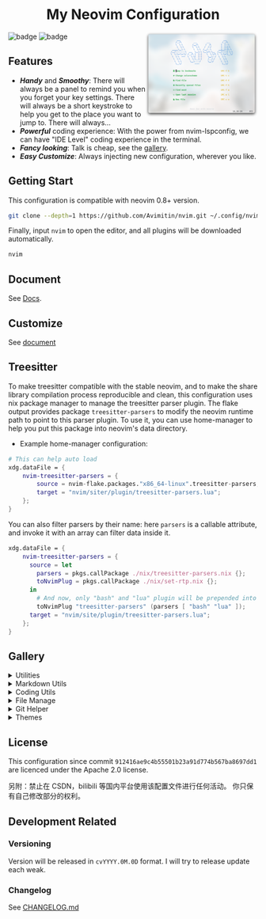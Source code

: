<h1 align="center">My Neovim Configuration</h1>
<img src="./docs/images/screenshot.png" width="45%" align="right"/>

![badge](https://github.com/avimitin/nvim/actions/workflows/lint.yml/badge.svg)
![badge](https://img.shields.io/github/license/Avimitin/nvim)

## Features

* ***Handy*** and ***Smoothy***: There will always be a panel to remind you
when you forget your key settings. There will always be a short keystroke to help
you get to the place you want to jump to. There will always…
* ***Powerful*** coding experience: With the power from nvim-lspconfig, we can
have "IDE Level" coding experience in the terminal.
* ***Fancy looking***: Talk is cheap, see the [gallery](#Gallery).
* ***Easy Customize***: Always injecting new configuration, wherever you like.

## Getting Start

This configuration is compatible with neovim 0.8+ version.

```bash
git clone --depth=1 https://github.com/Avimitin/nvim.git ~/.config/nvim
```

Finally, input `nvim` to open the editor, and all plugins will be downloaded automatically.

```bash
nvim
```

## Document

See [Docs](https://avimitin.github.io/nvim).

## Customize

See [document](./lua/core/README.md)

## Treesitter

To make treesitter compatible with the stable neovim, and to make the share library compilation process reproducible and clean,
this configuration uses nix package manager to manage the treesitter parser plugin.
The flake output provides package `treesitter-parsers` to modify the neovim runtime path to point to this parser plugin.
To use it, you can use home-manager to help you put this package into neovim's data directory.

- Example home-manager configuration:

```nix
# This can help auto load
xdg.dataFile = {
    nvim-treesitter-parsers = {
        source = nvim-flake.packages."x86_64-linux".treesitter-parsers;
        target = "nvim/siter/plugin/treesitter-parsers.lua";
    };
}
```

You can also filter parsers by their name: here `parsers` is a callable attribute, and invoke it with an array can filter data inside it.

```nix
xdg.dataFile = {
    nvim-treesitter-parsers = {
      source = let
        parsers = pkgs.callPackage ./nix/treesitter-parsers.nix {};
        toNvimPlug = pkgs.callPackage ./nix/set-rtp.nix {};
      in
        # And now, only "bash" and "lua" plugin will be prepended into neovim runtime path
        toNvimPlug "treesitter-parsers" (parsers [ "bash" "lua" ]);
      target = "nvim/site/plugin/treesitter-parsers.lua";
    };
}
```

## Gallery

<details>
    <summary markdown="span">Utilities</summary>

| Easy in-file jump                             |
| --------------------------------------------- |
| ![LightSpeed](./docs/images/lightspeed.png)   |

</details>


<details>
    <summary markdown="span">Markdown Utils</summary>

| Markdown Preview                                   |
|----------------------------------------------------|
| ![image](./docs/images/neovim-md.png)              |

| Table                                              |
|----------------------------------------------------|
| ![vim-table-mode-gif](./docs/images/tablemode.gif) |

</details>


<details>
    <summary markdown="span">Coding Utils</summary>

| Diagnostic Panel |
|-----------------|
| ![image](./docs/images/trouble.png)  |

| Code Completion                       |
|---------------------------------------|
| ![coding](./docs/images/nvim-cmp.png) |

| Command Completion                                 |
|----------------------------------------------------|
| ![cmp-cmdline](./docs/images/nvim-cmp-cmdline.png) |

| Inline diagnostic analytics |
|-----------------------------|
| ![lsp-line](./docs/images/inline.png) |

| Signature Help                       |
|--------------------------------------|
| ![lsp-popup](./docs/images/help.png) |

| Code Actions                                    |
|-------------------------------------------------|
| ![lsp-codeaction](./docs/images/codeaction.png) |

| Diagnostic                                      |
|-------------------------------------------------|
| ![lsp-diagnostic](./docs/images/diagnostic.png) |

| Debug CPP                               |
|-----------------------------------------|
| ![cpp](./docs/images/dap-debug-cpp.png) |

| Debug Rust                                |
|-------------------------------------------|
| ![Rust](./docs/images/dap-debug-rust.png) |

| Code navigate                          |
|----------------------------------------|
| ![Navigate](./docs/images/def-ref.png) |

| Project grep                                        |
|-----------------------------------------------------|
| ![live-grep](./docs/images/telescope-live-grep.png) |

| Symbol search                                   |
|-------------------------------------------------|
| ![symbols](./docs/images/telescope-symbols.png) |

</details>

<details>
    <summary markdown="span">File Manage</summary>

| nvim-tree                                 |
|-------------------------------------------|
| ![nvim-tree](./docs/images/nvim-tree.png) |

| Find file                                           |
|-----------------------------------------------------|
| ![find-file](./docs/images/telescope-find-file.png) |

</details>

<details>
    <summary markdown="span">Git Helper</summary>

| Fugitive                                       |
|------------------------------------------------|
| ![fugitive](./docs/images/neovim-fugitive.png) |

</details>


<details>
    <summary markdown="span">Themes</summary>

| Kanagawa Theme                          |
|-----------------------------------------|
| ![kanagawa](./docs/images/kanagawa.png) |

</details>

## License

This configuration since commit `912416ae9c4b55501b23a91d774b567ba8697dd1` are
licenced under the Apache 2.0 license.

另附：禁止在 CSDN，bilibili 等国内平台使用该配置文件进行任何活动。
你只保有自己修改部分的权利。

## Development Related

### Versioning

Version will be released in `cvYYYY.0M.0D` format. I will try to release update each weak.

### Changelog

See [CHANGELOG.md](./CHANGELOG.md)

<br/>
